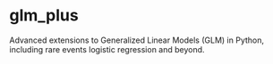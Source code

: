 # glm_plus
Advanced extensions to Generalized Linear Models (GLM) in Python, including rare events logistic regression and beyond.
